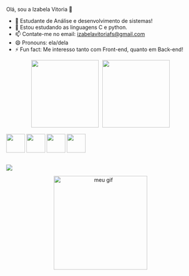 Olá, sou a Izabela Vitoria 👋
- 🔭 Estudante de Análise e desenvolvimento de sistemas!
- 🌱 Estou estudando as linguagens C e python.  
- 📫 Contate-me no email: izabelavitoriafs@gmail.com
- 😄 Pronouns: ela/dela
- ⚡ Fun fact: Me interesso tanto com Front-end, quanto em Back-end!

<div style="display: flex; align-items: center; justify-content: center; gap: 10px;">
  <img src="https://github-readme-stats.vercel.app/api?username=izabelavitoriafs-eng&theme=radical&show_icons=true&hide_border=true&count_private=true" height="180px"/>
  <img src="https://github-readme-stats.vercel.app/api/top-langs/?username=izabelavitoriafs-eng&theme=radical&show_icons=true&hide_border=true&layout=compact" height="180px"/>
</div>

<div style="display: inline_block"><br>
  <img src="https://cdn.jsdelivr.net/gh/devicons/devicon@latest/icons/python/python-original.svg" width="50px" >
  <img src="https://cdn.jsdelivr.net/gh/devicons/devicon@latest/icons/html5/html5-original.svg" width="50px">
  <img src="https://cdn.jsdelivr.net/gh/devicons/devicon@latest/icons/css3/css3-original.svg" width="50px">
  <img src="https://cdn.jsdelivr.net/gh/devicons/devicon@latest/icons/javascript/javascript-original.svg" width="50px">
</div>

##

 <a href="https://www.linkedin.com/in/izabela-vitoria-faria-de-souza-34b375381" target="_blank"><img src="https://img.shields.io/badge/-LinkedIn-%230077B5?style=for-the-badge&logo=linkedin&logoColor=white" target="_blank"></a> 

<p align="center">
  <img src="https://user-images.githubusercontent.com/.../meu-gif.gif" alt="meu gif" width="250"/>
</p>

